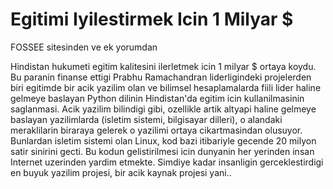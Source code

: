 # Egitimi Iyilestirmek Icin 1 Milyar $

FOSSEE sitesinden ve ek yorumdan

Hindistan hukumeti egitim kalitesini ilerletmek icin 1 milyar $ ortaya koydu. Bu paranin finanse ettigi Prabhu Ramachandran liderligindeki projelerden biri egitimde bir acik yazilim olan ve bilimsel hesaplamalarda fiili lider haline gelmeye baslayan Python dilinin Hindistan'da egitim icin kullanilmasinin saglanmasi. Acik yazilim bilindigi gibi, ozellikle artik altyapi haline gelmeye baslayan yazilimlarda (isletim sistemi, bilgisayar dilleri), o alandaki meraklilarin biraraya gelerek o yazilimi ortaya cikartmasindan olusuyor. Bunlardan isletim sistemi olan Linux, kod bazi itibariyle gecende 20 milyon satir sinirini gecti. Bu kodun gelistirilmesi icin dunyanin her yerinden insan Internet uzerinden yardim etmekte. Simdiye kadar insanligin gerceklestirdigi en buyuk yazilim projesi, bir acik kaynak projesi yani..
